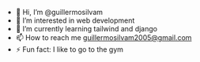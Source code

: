 - 👋 Hi, I’m @guillermosilvam
- 👀 I’m interested in web development
- 🌱 I’m currently learning tailwind and django
- 📫 How to reach me guillermosilvam2005@gmail.com
- ⚡ Fun fact: I like to go to the gym

<!---
guillermosilvam/guillermosilvam is a ✨ special ✨ repository because its `README.md` (this file) appears on your GitHub profile.
You can click the Preview link to take a look at your changes.
--->
